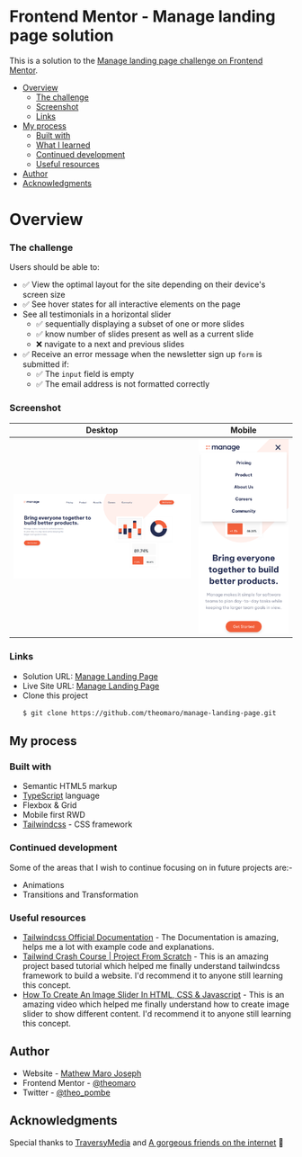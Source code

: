# Frontend Mentor - Manage landing page solution

This is a solution to the [Manage landing page challenge on Frontend Mentor](https://www.frontendmentor.io/challenges/manage-landing-page-SLXqC6P5).

- [Overview](#overview)
  - [The challenge](#the-challenge)
  - [Screenshot](#screenshot)
  - [Links](#links)
- [My process](#my-process)
  - [Built with](#built-with)
  - [What I learned](#what-i-learned)
  - [Continued development](#continued-development)
  - [Useful resources](#useful-resources)
- [Author](#author)
- [Acknowledgments](#acknowledgments)

# Overview

### The challenge

Users should be able to:

- ✅ View the optimal layout for the site depending on their device's screen size
- ✅ See hover states for all interactive elements on the page
- See all testimonials in a horizontal slider
  - ✅ sequentially displaying a subset of one or more slides
  - ✅ know number of slides present as well as a current slide
  - ❌ navigate to a next and previous slides
- ✅ Receive an error message when the newsletter sign up `form` is submitted if:
  - ✅ The `input` field is empty
  - ✅ The email address is not formatted correctly

### Screenshot

|          Desktop           |          Mobile           |
| :------------------------: | :-----------------------: |
| ![](./desktop-preview.png) | ![](./mobile-preview.png) |

### Links

- Solution URL: [Manage Landing Page](https://www.frontendmentor.io/solutions/responsive-landing-page-using-tailwindcss-and-typescript-tEhgBjQB5v)
- Live Site URL: [Manage Landing Page](https://theomaro.github.io/manage-landing-page)
- Clone this project
  ```sh
  $ git clone https://github.com/theomaro/manage-landing-page.git
  ```
## My process

### Built with

- Semantic HTML5 markup
- [TypeScript](https://www.typescriptlang.org/) language
- Flexbox & Grid
- Mobile first RWD
- [Tailwindcss](https://tailwindcss.com/) - CSS framework

### Continued development

Some of the areas that I wish to continue focusing on in future projects are:-

- Animations
- Transitions and Transformation
  
### Useful resources

- [Tailwindcss Official Documentation](https://tailwindcss.com/docs/installation) - The Documentation is amazing, helps me a lot with example code and explanations.
- [Tailwind Crash Course | Project From Scratch]([https://www.youtube.com/watch?v=00gyCtIQp8E](https://www.youtube.com/watch?v=dFgzHOX84xQ)) - This is an amazing project based tutorial which helped me finally understand tailwindcss framework to build a website. I'd recommend it to anyone still learning this concept.
- [How To Create An Image Slider In HTML, CSS & Javascript](https://www.youtube.com/watch?v=KcdBOoK3Pfw) - This is an amazing video which helped me finally understand how to create image slider to show different content. I'd recommend it to anyone still learning this concept.

## Author

- Website - [Mathew Maro Joseph](https://github.com/theomaro/theo)
- Frontend Mentor - [@theomaro](https://www.frontendmentor.io/profile/theomaro)
- Twitter - [@theo_pombe](https://www.twitter.com/theo_pombe)

## Acknowledgments

Special thanks to [TraversyMedia](https://www.youtube.com/@TraversyMedia) and [A gorgeous friends on the internet](https://www.youtube.com/@developedbyed) 👋
